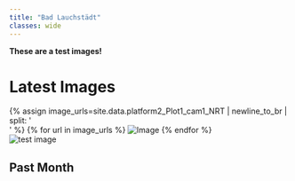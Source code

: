 ```yaml
---
title: "Bad Lauchstädt"
classes: wide
---
```


**These are a test images!**

<h1>Latest Images</h1>

<div class="gallery">
  {% assign image_urls=site.data.platform2_Plot1_cam1_NRT | newline_to_br | split: '<br />' %}
  {% for url in image_urls %}
    <img src="{{ url }}" alt="Image">
  {% endfor %}
</div>

<div class="image-container"> 
  <img src="http://85.214.136.59/camhi_data/platform2/Plot1/cam1/NRT/P24031308595910.jpg" alt="test image">
</div>

## Past Month

